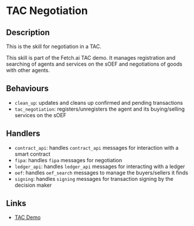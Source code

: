 # TAC Negotiation

## Description

This is the skill for negotiation in a TAC.

This skill is part of the Fetch.ai TAC demo. It manages registration and searching of agents and services on the sOEF and negotiations of goods with other agents.

## Behaviours

* `clean_up`: updates and cleans up confirmed and pending transactions 
* `tac_negotiation`: registers/unregisters the agent and its buying/selling services on the sOEF 

## Handlers

* `contract_api`: handles `contract_api` messages for interaction with a smart contract
* `fipa`: handles `fipa` messages for negotiation
* `ledger_api`: handles `ledger_api` messages for interacting with a ledger
* `oef`: handles `oef_search` messages to manage the buyers/sellers it finds
* `signing`: handles `signing` messages for transaction signing by the decision maker

## Links

* <a href="https://docs.fetch.ai/aea/tac-skills-contract/" target="_blank">TAC Demo</a>
